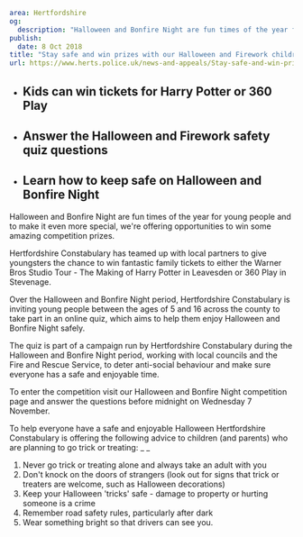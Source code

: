 ```yaml
area: Hertfordshire
og:
  description: "Halloween and Bonfire Night are fun times of the year for young people and to make it even more special, we\u2019re offering opportunities to win some amazing competition prizes."
publish:
  date: 8 Oct 2018
title: "Stay safe and win prizes with our Halloween and Firework children\u2019s quiz"
url: https://www.herts.police.uk/news-and-appeals/Stay-safe-and-win-prizes-with-our-Halloween-and-Firework-childrens-quiz-1866
```

* ## Kids can win tickets for Harry Potter or 360 Play

 * ## Answer the Halloween and Firework safety quiz questions

 * ## Learn how to keep safe on Halloween and Bonfire Night

Halloween and Bonfire Night are fun times of the year for young people and to make it even more special, we're offering opportunities to win some amazing competition prizes.

Hertfordshire Constabulary has teamed up with local partners to give youngsters the chance to win fantastic family tickets to either the Warner Bros Studio Tour - The Making of Harry Potter in Leavesden or 360 Play in Stevenage.

Over the Halloween and Bonfire Night period, Hertfordshire Constabulary is inviting young people between the ages of 5 and 16 across the county to take part in an online quiz, which aims to help them enjoy Halloween and Bonfire Night safely.

The quiz is part of a campaign run by Hertfordshire Constabulary during the Halloween and Bonfire Night period, working with local councils and the Fire and Rescue Service, to deter anti-social behaviour and make sure everyone has a safe and enjoyable time.

To enter the competition visit our Halloween and Bonfire Night competition page and answer the questions before midnight on Wednesday 7 November.

To help everyone have a safe and enjoyable Halloween Hertfordshire Constabulary is offering the following advice to children (and parents) who are planning to go trick or treating: _ _

 1. Never go trick or treating alone and always take an adult with you
 2. Don't knock on the doors of strangers (look out for signs that trick or treaters are welcome, such as Halloween decorations)
 3. Keep your Halloween 'tricks' safe - damage to property or hurting someone is a crime
 4. Remember road safety rules, particularly after dark
 5. Wear something bright so that drivers can see you.
